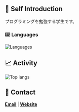 ## 🩵 Self Introduction
  プログラミングを勉強する学生です。
### ⌨️ Languages
<img alt="Languages" src="https://skillicons.dev/icons?theme=light&perline=8&i=html,js,css,swift,py" />


## 📈 Activity
![Top langs](https://github-readme-stats.vercel.app/api/top-langs/?username=ter3q&layout=compact&show_icons=true)


## 📩 Contact 
**[Email](mailto:contact@ter3q.com)** |  **[Website](https://ter3q.com)** 
